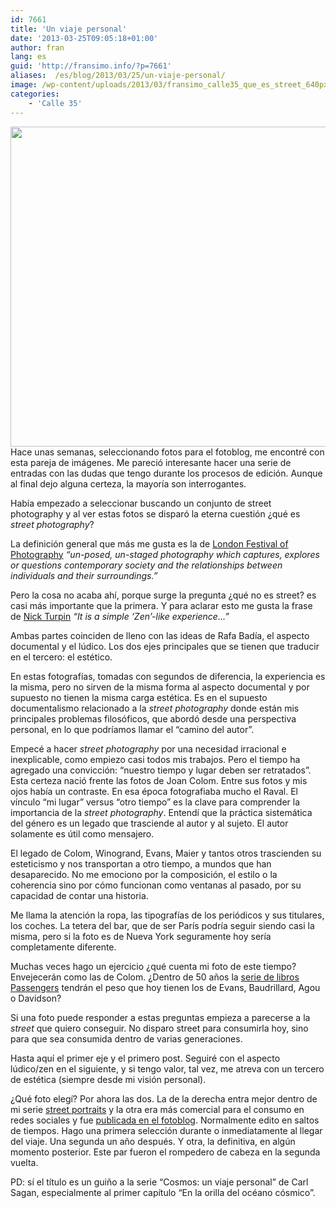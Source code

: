 ```yaml
---
id: 7661
title: 'Un viaje personal'
date: '2013-03-25T09:05:18+01:00'
author: fran
lang: es
guid: 'http://fransimo.info/?p=7661'
aliases:  /es/blog/2013/03/25/un-viaje-personal/
image: /wp-content/uploads/2013/03/fransimo_calle35_que_es_street_640px.jpg
categories:
    - 'Calle 35'
---
```


<img src="/uploads/2013/03/fransimo_calle35_que_es_street_640px.jpg" width="640" height="512" class="alignleft" />
Hace unas semanas, seleccionando fotos para el fotoblog, me encontré con esta pareja de imágenes. Me pareció interesante hacer una serie de entradas con las dudas que tengo durante los procesos de edición. Aunque al final dejo alguna certeza, la mayoría son interrogantes.

Había empezado a seleccionar buscando un conjunto de street photography y al ver estas fotos se disparó la eterna cuestión ¿qué es <em>street photography</em>?

La definición general que más me gusta es la de <a href="http://www.lfph.org/what-is-street-photography" target="_blank" rel="noopener noreferrer">London Festival of Photography</a> <em>“un-posed, un-staged photography which captures, explores or questions contemporary society and the relationships between individuals and their surroundings.”</em>

Pero la cosa no acaba ahí, porque surge la pregunta ¿qué no es street? es casi más importante que la primera. Y para aclarar esto me gusta la frase de <a href="http://www.in-public.com/information/what_is" target="_blank" rel="noopener noreferrer">Nick Turpin</a> <em>“It is a simple ‘Zen’-like experience…”</em>

Ambas partes coinciden de lleno con las ideas de Rafa Badía, el aspecto documental y el lúdico. Los dos ejes principales que se tienen que traducir en el tercero: el estético.

En estas fotografías, tomadas con segundos de diferencia, la experiencia es la misma, pero no sirven de la misma forma al aspecto documental y por supuesto no tienen la misma carga estética. Es en el supuesto documentalismo relacionado a la <em>street photography</em> donde están mis principales problemas filosóficos, que abordó desde una perspectiva personal, en lo que podríamos llamar el “camino del autor”.

Empecé a hacer <em>street photography</em> por una necesidad irracional e inexplicable, como empiezo casi todos mis trabajos. Pero el tiempo ha agregado una convicción: “nuestro tiempo y lugar deben ser retratados”. Esta certeza nació frente las fotos de Joan Colom. Entre sus fotos y mis ojos había un contraste. En esa época fotografiaba mucho el Raval. El vínculo “mi lugar” versus “otro tiempo” es la clave para comprender la importancia de la <em>street photography</em>. Entendí que la práctica sistemática del género es un legado que trasciende al autor y al sujeto. El autor solamente es útil como mensajero.

El legado de Colom, Winogrand, Evans, Maier y tantos otros trascienden su esteticismo y nos transportan a otro tiempo, a mundos que han desaparecido. No me emociono por la composición, el estilo o la coherencia sino por cómo funcionan como ventanas al pasado, por su capacidad de contar una historia.

Me llama la atención la ropa, las tipografías de los periódicos y sus titulares, los coches. La tetera del bar, que de ser París podría seguir siendo casi la misma, pero si la foto es de Nueva York seguramente hoy sería completamente diferente.

Muchas veces hago un ejercicio ¿qué cuenta mi foto de este tiempo? Envejecerán como las de Colom. ¿Dentro de 50 años la <a href="http://passengers-streetphotography.com/" target="_blank" rel="noopener noreferrer">serie de libros Passengers</a> tendrán el peso que hoy tienen los de Evans, Baudrillard, Agou o Davidson?

Si una foto puede responder a estas preguntas empieza a parecerse a la <em>street</em> que quiero conseguir. No disparo street para consumirla hoy, sino para que sea consumida dentro de varias generaciones.

Hasta aquí el primer eje y el primero post. Seguiré con el aspecto lúdico/zen en el siguiente, y si tengo valor, tal vez, me atreva con un tercero de estética (siempre desde mi visión personal).

¿Qué foto elegí? Por ahora las dos. La de la derecha entra mejor dentro de mi serie <a href="http://justpictures.es/tags/street-portraits/" target="_blank" rel="noopener noreferrer">street portraits</a> y la otra era más comercial para el consumo en redes sociales y fue <a href="http://justpictures.es/photo/10367/3334/" target="_blank" rel="noopener noreferrer">publicada en el fotoblog</a>. Normalmente edito en saltos de tiempos. Hago una primera selección durante o inmediatamente al llegar del viaje. Una segunda un año después. Y otra, la definitiva, en algún momento posterior. Este par fueron el rompedero de cabeza en la segunda vuelta.

PD: sí el título es un guiño a la serie “Cosmos: un viaje personal” de Carl Sagan, especialmente al primer capítulo “En la orilla del océano cósmico”.